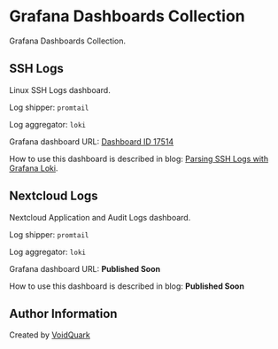 # Grafana Dashboards Collection

Grafana Dashboards Collection.


## SSH Logs

Linux SSH Logs dashboard.

Log shipper: `promtail`

Log aggregator: `loki`

Grafana dashboard URL: [Dashboard ID 17514](https://grafana.com/grafana/dashboards/17514-ssh-logs/)

How to use this dashboard is described in blog: [Parsing SSH Logs with Grafana Loki](https://voidquark.com/parsing-ssh-logs-with-grafana-loki/).

## Nextcloud Logs

Nextcloud Application and Audit Logs dashboard.

Log shipper: `promtail`

Log aggregator: `loki`

Grafana dashboard URL: **Published Soon**

How to use this dashboard is described in blog: **Published Soon**

## Author Information

Created by [VoidQuark](https://voidquark.com)
